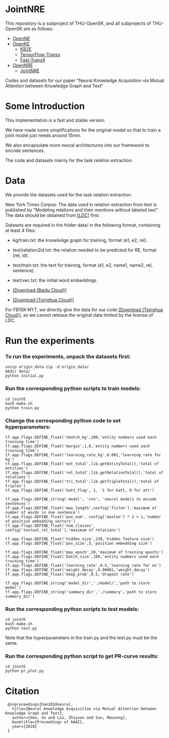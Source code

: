 # JointNRE

This repository is a subproject of THU-OpenSK, and all subprojects of THU-OpenSK are as follows.

- [OpenNE](https://www.github.com/thunlp/OpenNE)
- [OpenKE](https://www.github.com/thunlp/OpenKE)
  - [KB2E](https://www.github.com/thunlp/KB2E)
  - [TensorFlow-Transx](https://www.github.com/thunlp/TensorFlow-Transx)
  - [Fast-TransX](https://www.github.com/thunlp/Fast-TransX)
- [OpenNRE](https://www.github.com/thunlp/OpenNRE)
  - [JointNRE](https://www.github.com/thunlp/JointNRE)

Codes and datasets for our paper "Neural Knowledge Acquisition via Mutual Attention between Knowledge Graph and Text"


Some Introduction
===

This implementation is a fast and stable version. 

We have made some simplifications for the original model so that to train a joint model just needs around 15min.

We also encapsulate more neural architectures into our framework to encode sentences.

The code and datasets mainly for the task relation extraction.

Data
==========

We provide the datasets used for the task relation extraction.

New York Times Corpus: The data used in relation extraction from text is published by "Modeling relations and their mentions without labeled text". The data should be obtained from [[LDC]](https://catalog.ldc.upenn.edu/LDC2008T19) first.

Datasets are required in the folder data/ in the following format, containing at least 4 files:

+ kg/train.txt: the knowledge graph for training, format (e1, e2, rel).

+ text/relation2id.txt: the relation needed to be predicted for RE, format (rel, id).

+ text/train.txt: the text for training, format (e1, e2, name1, name2, rel, sentence).

+ text/vec.txt: the initial word embeddings.

+ [[Download (Baidu Cloud)]](https://pan.baidu.com/s/1q7rctsoJ_YdlLa55yckwbQ)
+ [[Download (Tsinghua Cloud)]](https://cloud.tsinghua.edu.cn/f/28ba8ac5262349dd9622/?dl=1)

For FB15K-NYT, we directly give the data for our code [[Download (Tsinghua Cloud)]](https://cloud.tsinghua.edu.cn/f/384836aacb1f4aee9fa3/?dl=1), as we cannot release the original data limited by the license of LDC.

Run the experiments
==========

### To run the experiments, unpack the datasets first:

```
unzip origin_data.zip -d origin_data/
mkdir data/
python initial.py
```

### Run the corresponding python scripts to train models:

```
cd jointE
bash make.sh
python train.py
```

### Change the corresponding python code to set hyperparameters:

```
tf.app.flags.DEFINE_float('nbatch_kg',100,'entity numbers used each training time')
tf.app.flags.DEFINE_float('margin',1.0,'entity numbers used each training time')
tf.app.flags.DEFINE_float('learning_rate_kg',0.001,'learning rate for kg')
tf.app.flags.DEFINE_float('ent_total',lib.getEntityTotal(),'total of entities')
tf.app.flags.DEFINE_float('rel_total',lib.getRelationTotal(),'total of relations')
tf.app.flags.DEFINE_float('tri_total',lib.getTripleTotal(),'total of triples')
tf.app.flags.DEFINE_float('katt_flag', 1, '1 for katt, 0 for att')

tf.app.flags.DEFINE_string('model', 'cnn', 'neural models to encode sentences')
tf.app.flags.DEFINE_float('max_length',config['fixlen'],'maximum of number of words in one sentence')
tf.app.flags.DEFINE_float('pos_num', config['maxlen'] * 2 + 1,'number of position embedding vectors')
tf.app.flags.DEFINE_float('num_classes', config['textual_rel_total'],'maximum of relations')

tf.app.flags.DEFINE_float('hidden_size',230,'hidden feature size')
tf.app.flags.DEFINE_float('pos_size',5,'position embedding size')

tf.app.flags.DEFINE_float('max_epoch',20,'maximum of training epochs')
tf.app.flags.DEFINE_float('batch_size',160,'entity numbers used each training time')
tf.app.flags.DEFINE_float('learning_rate',0.5,'learning rate for nn')
tf.app.flags.DEFINE_float('weight_decay',0.00001,'weight_decay')
tf.app.flags.DEFINE_float('keep_prob',0.5,'dropout rate')

tf.app.flags.DEFINE_string('model_dir','./model/','path to store model')
tf.app.flags.DEFINE_string('summary_dir','./summary','path to store summary_dir')
```

### Run the corresponding python scripts to test models:

```
cd jointE
bash make.sh
python test.py
```

Note that the hyperparameters in the train.py and the test.py must be the same.

### Run the corresponding python script to get PR-curve results:

```
cd jointE
python pr_plot.py
```

Citation
===

```
 @inproceedings{han2018neural,
   title={Neural Knowledge Acquisition via Mutual Attention between Knowledge Graph and Text},
   author={Han, Xu and Liu, Zhiyuan and Sun, Maosong},
   booktitle={Proceedings of AAAI},
   year={2018}
 }
```



 



